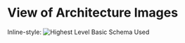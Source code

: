 View of Architecture Images
===

Inline-style: 
![Highest Level Basic Schema Used](https://github.com/Deconstructed/Storgie/blob/collateral/architecture/Storgie.png?raw=true "Highest Level Basic Schema Used")
